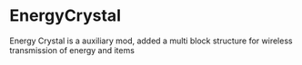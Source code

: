 # EnergyCrystal
Energy Crystal is a auxiliary mod, added a multi block structure for wireless transmission of energy and items
